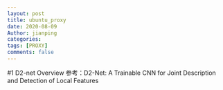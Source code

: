 ```yaml
---
layout: post
title: ubuntu_proxy
date: 2020-08-09
Author: jianping
categories: 
tags: [PROXY]
comments: false
---
```


#1 D2-net Overview
参考：D2-Net: A Trainable CNN for Joint Description and Detection of Local Features
